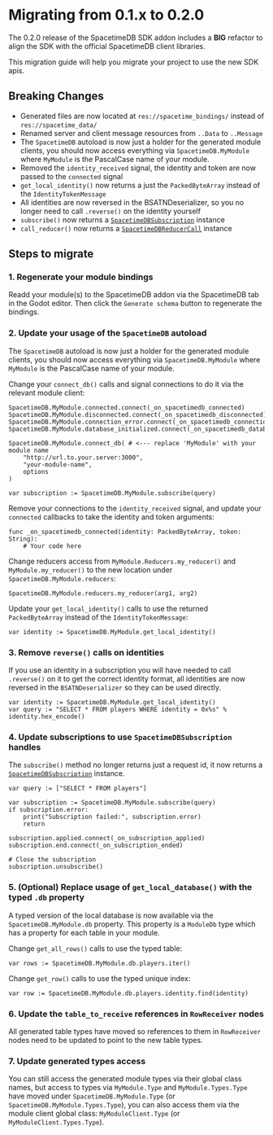 # Migrating from 0.1.x to 0.2.0

The 0.2.0 release of the SpacetimeDB SDK addon includes a **BIG** refactor to align the SDK with the official SpacetimeDB client libraries.

This migration guide will help you migrate your project to use the new SDK apis.

## Breaking Changes

-   Generated files are now located at `res://spacetime_bindings/` instead of `res://spacetime_data/`
-   Renamed server and client message resources from `..Data` to `..Message`
-   The `SpacetimeDB` autoload is now just a holder for the generated module clients, you should now access everything via `SpacetimeDB.MyModule` where `MyModule` is the PascalCase name of your module.
-   Removed the `identity_received` signal, the identity and token are now passed to the `connected` signal
-   `get_local_identity()` now returns a just the `PackedByteArray` instead of the `IdentityTokenMessage`
-   All identities are now reversed in the BSATNDeserializer, so you no longer need to call `.reverse()` on the identity yourself
-   `subscribe()` now returns a [`SpacetimeDBSubscription`](../api.md#spacetimedbsubscription-class) instance
-   `call_reducer()` now returns a [`SpacetimeDBReducerCall`](../api.md#spacetimedbreducercall-class) instance

## Steps to migrate

### 1. Regenerate your module bindings

Readd your module(s) to the SpacetimeDB addon via the SpacetimeDB tab in the Godot editor. Then click the `Generate schema` button to regenerate the bindings.

### 2. Update your usage of the `SpacetimeDB` autoload

The `SpacetimeDB` autoload is now just a holder for the generated module clients, you should now access everything via `SpacetimeDB.MyModule` where `MyModule` is the PascalCase name of your module.

Change your `connect_db()` calls and signal connections to do it via the relevant module client:

```gdscript
SpacetimeDB.MyModule.connected.connect(_on_spacetimedb_connected)
SpacetimeDB.MyModule.disconnected.connect(_on_spacetimedb_disconnected)
SpacetimeDB.MyModule.connection_error.connect(_on_spacetimedb_connection_error)
SpacetimeDB.MyModule.database_initialized.connect(_on_spacetimedb_database_init)

SpacetimeDB.MyModule.connect_db( # <--- replace 'MyModule' with your module name
    "http://url.to.your.server:3000",
    "your-module-name",
    options
)

var subscription := SpacetimeDB.MyModule.subscribe(query)
```

Remove your connections to the `identity_received` signal, and update your `connected` callbacks to take the identity and token arguments:

```gdscript
func _on_spacetimedb_connected(identity: PackedByteArray, token: String):
    # Your code here
```

Change reducers access from `MyModule.Reducers.my_reducer()` and `MyModule.my_reducer()` to the new location under `SpacetimeDB.MyModule.reducers`:

```gdscript
SpacetimeDB.MyModule.reducers.my_reducer(arg1, arg2)
```

Update your `get_local_identity()` calls to use the returned `PackedByteArray` instead of the `IdentityTokenMessage`:

```gdscript
var identity := SpacetimeDB.MyModule.get_local_identity()
```

### 3. Remove `reverse()` calls on identities

If you use an identity in a subscription you will have needed to call `.reverse()` on it to get the correct identity format, all identities are now reversed in the `BSATNDeserializer` so they can be used directly.

```gdscript
var identity := SpacetimeDB.MyModule.get_local_identity()
var query := "SELECT * FROM players WHERE identity = 0x%s" % identity.hex_encode()
```

### 4. Update subscriptions to use `SpacetimeDBSubscription` handles

The `subscribe()` method no longer returns just a request id, it now returns a [`SpacetimeDBSubscription`](../api.md#spacetimedbsubscription-class) instance.

```gdscript
var query := ["SELECT * FROM players"]

var subscription := SpacetimeDB.MyModule.subscribe(query)
if subscription.error:
    print("Subscription failed:", subscription.error)
    return

subscription.applied.connect(_on_subscription_applied)
subscription.end.connect(_on_subscription_ended)

# Close the subscription
subscription.unsubscribe()
```

### 5. (Optional) Replace usage of `get_local_database()` with the typed `.db` property

A typed version of the local database is now available via the `SpacetimeDB.MyModule.db` property. This property is a `ModuleDb` type which has a property for each table in your module.

Change `get_all_rows()` calls to use the typed table:

```gdscript
var rows := SpacetimeDB.MyModule.db.players.iter()
```

Change `get_row()` calls to use the typed unique index:

```gdscript
var row := SpacetimeDB.MyModule.db.players.identity.find(identity)
```

### 6. Update the `table_to_receive` references in `RowReceiver` nodes

All generated table types have moved so references to them in `RowReceiver` nodes need to be updated to point to the new table types.

### 7. Update generated types access

You can still access the generated module types via their global class names, but access to types via `MyModule.Type` and `MyModule.Types.Type` have moved under `SpacetimeDB.MyModule.Type` (or `SpacetimeDB.MyModule.Types.Type`), you can also access them via the module client global class: `MyModuleClient.Type` (or `MyModuleClient.Types.Type`).
